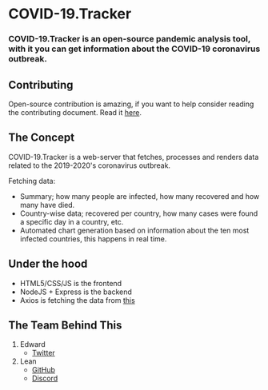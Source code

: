 # COVID-19.Tracker
### COVID-19.Tracker is an open-source pandemic analysis tool, with it you can get information about the COVID-19 coronavirus outbreak.

## Contributing
Open-source contribution is amazing, if you want to help consider reading the contributing document.
Read it [here](https://github.com/pasenidis/covid19-stats/blob/master/CONTRIBUTING.md).

## The Concept
COVID-19.Tracker is a web-server that fetches, processes and renders data related to the 2019-2020's coronavirus outbreak.

Fetching data:
- Summary; how many people are infected, how many recovered and how many have died.
- Country-wise data; recovered per country, how many cases were found a specific day in a country, etc.
- Automated chart generation based on information about the ten most infected countries, this happens in real time.

## Under the hood
* HTML5/CSS/JS is the frontend
* NodeJS + Express is the backend
* Axios is fetching the data from [this](https://coronavirus-19-api.herokuapp.com/countries)

## The Team Behind This
1. Edward
    * [Twitter](https://twitter.com/EdwardPasenidis)
2. Lean
    * [GitHub](https://github.com/TasosY2K)
    * [Discord](https://xn--rihy934p.ws/discord)
